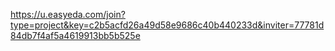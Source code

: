 https://u.easyeda.com/join?type=project&key=c2b5acfd26a49d58e9686c40b440233d&inviter=77781d84db7f4af5a4619913bb5b525e
